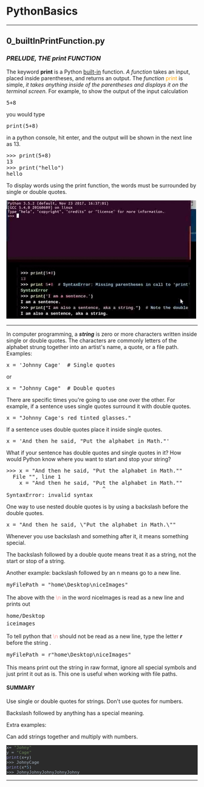 # PythonBasics
<hr>
<h2>0_builtInPrintFunction.py</h2>
<h3><i>PRELUDE, THE print FUNCTION</i></h3>
<p>The keyword <b>print</b> is a Python <a href="https://docs.python.org/3/library/functions.html">built-in</a> function.
<i>A function</i>  takes an input, placed inside parentheses, and returns an output.
The <i>function</i> <span style="color:orange">print</span> is simple,<i> it takes anything inside of the parentheses and displays it on the terminal screen.</i>
For example, to show the output of the input calculation
</p>
<pre class="prettyprint lang-py prettyprinted"><span class="lit">5</span><span class="pun">+</span><span class="lit">8</span></pre><p>you would type</p>
<pre class="prettyprint lang-py prettyprinted"><span class="kwd">print</span><span class="pun">(</span><span class="lit">5</span><span class="pun">+</span><span class="lit">8</span><span class="pun">)</span></pre>
<p>in a python console, hit enter, and the output will be shown in the next line as 13.</p>
<pre class="prettyprint lang-py prettyprinted"><span class="pun">>>></span><span class="pln"> </span><span class="kwd">print</span><span class="pun">(</span><span class="lit">5</span><span class="pun">+</span><span class="lit">8</span><span class="pun">)</span>
<span class="lit">13</span>
<span class="pun">>>></span><span class="pln"> </span><span class="kwd">print</span><span class="pun">(</span><span class="str">"hello"</span><span class="pun">)</span>
<span class="pln">hello</span></pre>
<p>To display words using the print function, the words must be surrounded by single or double quotes.</p>

[![The built-in Python Keyword Print](https://github.com/valestro/PythonBasics/blob/master/pythonBasicsAllImagesGH/theBuiltPythonKeywordPrint.mp4gifFromOgv.gif?raw=true)](https://www.youtube.com/watch?v=sl3hquEpDGk&feature=youtu.be)

<hr>

<p>In computer programming, a <i><b>string</b></i> is zero or more characters written inside single or double quotes. 
The characters are commonly letters of the alphabet strung together into an artist's name, a quote, or a file path.
Examples:
</p>
<pre class="prettyprint lang-py prettyprinted"><span class="pln">x </span><span class="pun">=</span><span class="pln"> </span><span class="str">'Johnny Cage'</span><span class="pln">  </span><span class="com"># Single quotes</span></pre><p>or</p>
<pre class="prettyprint lang-py prettyprinted"><span class="pln">x </span><span class="pun">=</span><span class="pln"> </span><span class="str">"Johnny Cage"</span><span class="pln">  </span><span class="com"># Double quotes</span></pre><p>
</p>
<p>There are specific times you're going to use one over the other.
For example,  if a sentence uses single quotes surround it with double quotes.</p>
<pre class="prettyprint lang-py prettyprinted"><span class="pln">x </span><span class="pun">=</span><span class="pln"> </span><span class="str">"Johnny Cage's red tinted glasses."</span></pre><p>If a sentence uses double quotes place it inside single quotes.</p>
<pre class="prettyprint lang-py prettyprinted"><span class="pln">x </span><span class="pun">=</span><span class="pln"> </span><span class="str">'And then he said, "Put the alphabet in Math."'</span></pre><p>
</p>
<p>What if your sentence has double quotes and single quotes in it? How would Python know where you want to start and stop your string?</p>
<pre class="prettyprint lang-py prettyprinted"><span class="pun">>>></span><span class="pln"> x </span><span class="pun">=</span><span class="pln"> </span><span class="str">"And then he said, "</span><span class="typ">Put</span><span class="pln"> the alphabet </span><span class="kwd">in</span><span class="pln"> </span><span class="typ">Math</span><span class="pun">.</span><span class="str">""</span>
<span class="pln">  </span><span class="typ">File</span><span class="pln"> </span><span class="str">"</span><stdin><span class="str">"</span><span class="pun">,</span><span class="pln"> line </span><span class="lit">1</span>
<span class="pln">    x </span><span class="pun">=</span><span class="pln"> </span><span class="str">"And then he said, "</span><span class="typ">Put</span><span class="pln"> the alphabet </span><span class="kwd">in</span><span class="pln"> </span><span class="typ">Math</span><span class="pun">.</span><span class="str">""</span>
<span class="pln">                              </span><span class="pun">^</span>
<span class="typ">SyntaxError</span><span class="pun">:</span><span class="pln"> invalid syntax</span></stdin></pre>
<p>One way to use nested double quotes is by using a backslash before the double quotes.</p>
<pre class="prettyprint lang-py>\</pre> 
<p>to make the inner double quotes into a <i>string</i> data type.
Use the backslash symbol to turn special characters, such as quotes,  into string characters. </p>
<pre class= prettyprinted" prettyprint="" lang-py"=""><span class="pln">x </span><span class="pun">=</span><span class="pln"> </span><span class="str">"And then he said, \"Put the alphabet in Math.\""</span></pre>
<p>Whenever you use backslash and something after it, it means something special. 
</p>
<p>The backslash followed by a double quote means treat it as a string, not the start or stop of a string.</p>
<p>
</p>
<p>Another example: backslash followed by an n means go to a new line.</p>
<pre class="prettyprint lang-py>\</pre> 
<p>to make the inner double quotes into a <i>string</i> data type.
Use the backslash symbol to turn special characters, such as quotes,  into string characters. </p>
<pre class= prettyprinted" prettyprint="" lang-py"="" style="line-height: 1.42857;"><span class="pln">myFilePath </span><span class="pun">=</span><span class="pln"> </span><span class="str">"home\Desktop\niceImages"</span></pre>
<p>The above with the <span style="color: rgb(255, 160, 160); font-family: Menlo, Monaco, Consolas, " courier="" new",="" monospace;="" font-size:="" 13px;"="">\n </span>in the word niceImages is read as a new line and prints out
</p>
<pre class="prettyprint lang-py prettyprinted" style="line-height: 1.42857;">home/Desktop
<stdin>iceimages</stdin></pre><p>
</p>
<p>To tell python that <span style="color: rgb(255, 160, 160); font-family: Menlo, Monaco, Consolas, " courier="" new",="" monospace;="" font-size:="" 13px;"="">\n </span>should not be read as a new line, type the letter <b><i>r </i></b>before the string .</p>
<pre class="prettyprint lang-py>\</pre> 
<p>to make the inner double quotes into a <i>string</i> data type.
Use the backslash symbol to turn special characters, such as quotes,  into string characters. </p>
<pre class= prettyprinted" prettyprint="" lang-py"="" style="line-height: 1.42857;"><span class="pln">myFilePath </span><span class="pun">=</span><span class="pln"> r</span><span class="str">"home\Desktop\niceImages"</span></pre>
<p>This means print out the string in raw format, ignore all special symbols and just print it out as is. This one is useful when working with file paths.</p>
<h4>SUMMARY</h4>
<p>Use single or double quotes for strings.  Don't use quotes for numbers.</p>
<p>Backslash followed by anything has a special meaning.</p>
<p>Extra examples:</p>
<p>Can add strings together and multiply with numbers.</p>
<pre style="background-color:#2b2b2b;color:#a9b7c6;font-family:'DejaVu Sans Mono';font-size:8.3pt;">x= <span style="color:#6a8759;">"Johny"
</span>y = <span style="color:#6a8759;">"Cage"
</span><span style="color:#8888c6;">print</span>(x+y)
>>> JohnyCage
<span style="color:#8888c6;">print</span>(x*<span style="color:#6897bb;">5</span>)
>>> JohnyJohnyJohnyJohnyJohny</pre>

<hr>
